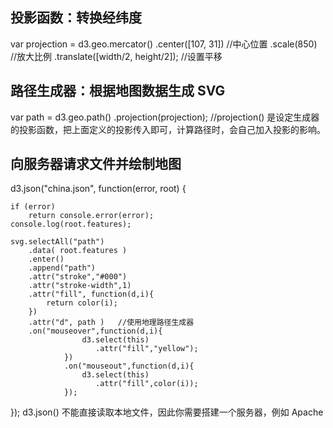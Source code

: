 ## 投影函数：转换经纬度

var projection = d3.geo.mercator()
.center([107, 31]) //中心位置
.scale(850) //放大比例
.translate([width/2, height/2]); //设置平移

## 路径生成器：根据地图数据生成 SVG

var path = d3.geo.path()
.projection(projection); //projection() 是设定生成器的投影函数，把上面定义的投影传入即可，计算路径时，会自己加入投影的影响。

## 向服务器请求文件并绘制地图

d3.json("china.json", function(error, root) {

    if (error)
        return console.error(error);
    console.log(root.features);

    svg.selectAll("path")
        .data( root.features )
        .enter()
        .append("path")
        .attr("stroke","#000")
        .attr("stroke-width",1)
        .attr("fill", function(d,i){
            return color(i);
        })
        .attr("d", path )   //使用地理路径生成器
        .on("mouseover",function(d,i){
                    d3.select(this)
                       .attr("fill","yellow");
                })
                .on("mouseout",function(d,i){
                    d3.select(this)
                       .attr("fill",color(i));
                });

});
d3.json() 不能直接读取本地文件，因此你需要搭建一个服务器，例如 Apache
